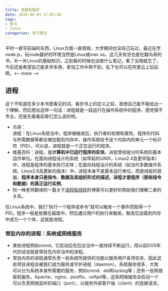 ```yaml
---
title: 进程和程序
date: 2016-06-03 17:07:48
tags:
- 学习
- linux
categories: 学习笔记
---
```

平时一直写前端的东西，Linux方面一直很弱，大学期间也没自己玩过，最近在学node.js，玩node最好的环境当然是Linux或mac os，这几天有空也是在翻鸟哥的书，补一补Linux的基础知识，之前看的时候也没做什么笔记，看了没用就忘了，今后还是希望自己能多学多用，拿怕工作中用不到，私下也可以在阿里云上玩玩啊。<-- more -->
## 进程
这个不知道在多少本书里看见的词，看抄书上的定义之前，我想自己能不能给出一个理解，然后想出这样一句话：进程就是一段运行在操作系统中的程序。感觉很不专业，还是先看看前辈们怎么说的吧。  

- 鸟哥：  
进程：在Linux系统当中，程序被触发后，执行者的权限和属性、程序的代码与所需数据等都会被加载到内存中，操作系统给予这个内存内的单元一个标识符（PID），可以说，进程就是一个正在运行的程序。
- 维基百科：进程，是**计算机中已运行程序的实体**。进程曾经是分时系统的基本运作单位。在面向进程设计的系统（如早起的UNIX，Linux2.4及更早版本）中，进程是程序的基本执行实体；在面向线程设计的系统（如当代多数操作系统、Linux2.6及更新的版本）中，进程本身不是基本运行单位，而是线程的容器。**程序本身只是指令、数据及其组织形式的描述，进程才是程序（那些指令和数据）的真正运行实例**。  
- 阮一峰老师翻译的一篇关于[进程和线程](http://www.ruanyifeng.com/blog/2013/04/processes_and_threads.html)的博客可以更好的帮助我们理解二者的关系。  

在Linux系统中，我们“执行一个程序或命令”就可以触发一个事件而取得一个PID。程序一般是放置在磁盘中，然后通过用户的执行来触发。触发后加载到内存中成为一个个体，这就是进程。

### 常驻内存的进程：系统或网络服务
- 某些进程例如crond，它启动后在后台当中一直持续不断运行，用以前DOS年代的话说就是常驻在内存当中的进程。
- 常驻内存的进程通常负责一些系统所提供的功能以服务用户各项任务，因此这些常驻进程会被我们成为服务或守护进程（daemon）。系统服务很多，大致可以分为系统本身所需要的服务，例如crond、atd和syslog等；还有一些网络联机服务，Apache、nginx、postfix、vsftpd等，这些网络服务会启动一个可以负责网络监听的端口（port），以服务外部客户端（client）的连接请求。


